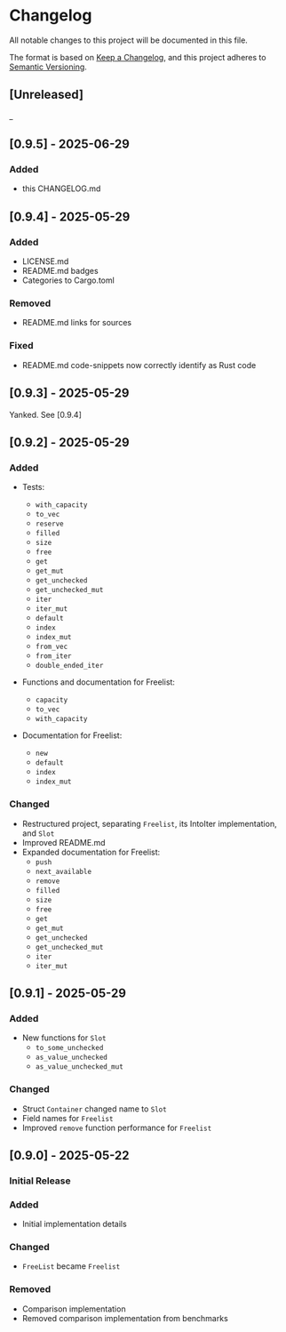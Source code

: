 # Changelog

All notable changes to this project will be documented in this file.

The format is based on [Keep a Changelog](https://keepachangelog.com/en/1.1.0/),
and this project adheres to [Semantic Versioning](https://semver.org/spec/v2.0.0.html).

## [Unreleased]
_

## [0.9.5] - 2025-06-29

### Added
- this CHANGELOG.md

## [0.9.4] - 2025-05-29

### Added
- LICENSE.md
- README.md badges
- Categories to Cargo.toml

### Removed
- README.md links for sources

### Fixed
- README.md code-snippets now correctly identify as Rust code


## [0.9.3] - 2025-05-29
Yanked.  See [0.9.4]

## [0.9.2] - 2025-05-29

### Added

- Tests:
    - `with_capacity`
    - `to_vec`
    - `reserve`
    - `filled`
    - `size`
    - `free`
    - `get`
    - `get_mut`
    - `get_unchecked`
    - `get_unchecked_mut`
    - `iter`
    - `iter_mut`
    - `default`
    - `index`
    - `index_mut`
    - `from_vec`
    - `from_iter`
    - `double_ended_iter`

- Functions and documentation for Freelist:
    - `capacity`
    - `to_vec`
    - `with_capacity`

- Documentation for Freelist:
    - `new`
    - `default`
    - `index`
    - `index_mut`
    
### Changed
- Restructured project, separating `Freelist`, its IntoIter implementation, and `Slot`
- Improved README.md
- Expanded documentation for Freelist:
    - `push`
    - `next_available`
    - `remove`
    - `filled`
    - `size`
    - `free`
    - `get`
    - `get_mut`
    - `get_unchecked`
    - `get_unchecked_mut`
    - `iter`
    - `iter_mut`


## [0.9.1] - 2025-05-29

### Added
- New functions for `Slot` 
    - `to_some_unchecked`
    - `as_value_unchecked`
    - `as_value_unchecked_mut`

### Changed
- Struct `Container` changed name to `Slot`
- Field names for `Freelist`
- Improved `remove` function performance for `Freelist`

## [0.9.0] - 2025-05-22

### Initial Release

### Added
- Initial implementation details

### Changed
- `FreeList` became `Freelist`

### Removed
- Comparison implementation
- Removed comparison implementation from benchmarks

